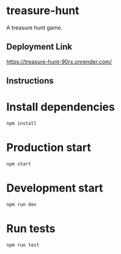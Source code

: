 # treasure-hunt
A treasure hunt game.

## Deployment Link
https://treasure-hunt-90rx.onrender.com/

## Instructions
# Install dependencies
``npm install``
# Production start
``npm start``
# Development start
``npm run dev``
# Run tests
``npm run test``
